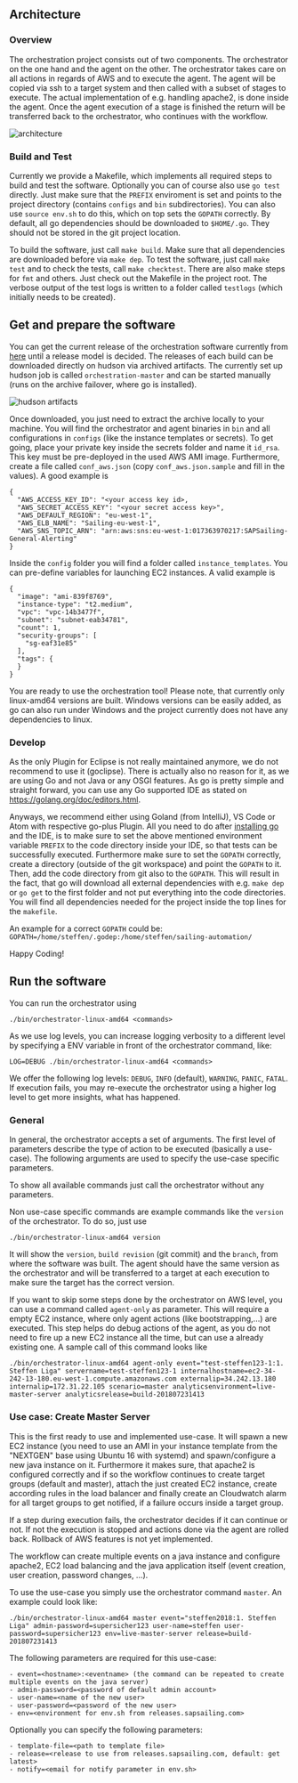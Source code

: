 ## Architecture

### Overview
The orchestration project consists out of two components. The orchestrator on the one hand and the agent on the other.
The orchestrator takes care on all actions in regards of AWS and to execute the agent. The agent will be copied via ssh to a target system and then called with a subset of stages to execute. The actual implementation of e.g. handling apache2, is done inside the agent. Once the agent execution of a stage is finished the return will be transferred back to the orchestrator, who continues with the workflow.

![architecture](https://wiki.sapsailing.com/wiki/images/orchestration/architecture.png)

### Build and Test
Currently we provide a Makefile, which implements all required steps to build and test the software. Optionally you can of course also use `go test` directly. Just make sure that the `PREFIX` enviroment is set and points to the project directory (contains `configs` and `bin` subdirectories). You can also use `source env.sh` to do this, which on top sets the `GOPATH` correctly. By default, all go dependencies should be downloaded to `$HOME/.go`. They should not be stored in the git project location.

To build the software, just call `make build`. Make sure that all dependencies are downloaded before via `make dep`. 
To test the software, just call `make test` and to check the tests, call `make checktest`. There are also make steps for `fmt` and others. Just check out the Makefile in the project root. 
The verbose output of the test logs is written to a folder called `testlogs` (which initially needs to be created).

## Get and prepare the software
You can get the current release of the orchestration software currently from [here](http://static.sapsailing.com/orchestration-0.0.1_7f7e4e40d30f21ffeb8495a370a540c23c496745.tgz) until a release model is decided. The releases of each build can be downloaded directly on hudson via archived artifacts. The currently set up hudson job is called `orchestration-master` and can be started manually (runs on the archive failover, where go is installed).

![hudson artifacts](https://wiki.sapsailing.com/wiki/images/orchestration/hudson-artifacts.png)

Once downloaded, you just need to extract the archive locally to your machine. You will find the orchestrator and agent binaries in `bin` and all configurations in `configs` (like the instance templates or secrets).
To get going, place your private key inside the secrets folder and name it `id_rsa`. This key must be pre-deployed in the used AWS AMI image. Furthermore, create a file called `conf_aws.json` (copy `conf_aws.json.sample` and fill in the values). A good example is

```
{
  "AWS_ACCESS_KEY_ID": "<your access key id>,
  "AWS_SECRET_ACCESS_KEY": "<your secret access key>",
  "AWS_DEFAULT_REGION": "eu-west-1",
  "AWS_ELB_NAME": "Sailing-eu-west-1",
  "AWS_SNS_TOPIC_ARN": "arn:aws:sns:eu-west-1:017363970217:SAPSailing-General-Alerting"
}
```

Inside the `config` folder you will find a folder called `instance_templates`. You can pre-define variables for launching EC2 instances. A valid example is

```
{
  "image": "ami-839f8769",
  "instance-type": "t2.medium",
  "vpc": "vpc-14b3477f",
  "subnet": "subnet-eab34781",
  "count": 1,
  "security-groups": [
    "sg-eaf31e85"
  ],
  "tags": {
  }
}

```

You are ready to use the orchestration tool! Please note, that currently only linux-amd64 versions are built. Windows versions can be easily added, as go can also run under Windows and the project currently does not have any dependencies to linux.

### Develop
As the only Plugin for Eclipse is not really maintained anymore, we do not recommend to use it (goclipse). There is actually also no reason for it, as we are using Go and not Java or any OSGI features.
As go is pretty simple and straight forward, you can use any Go supported IDE as stated on https://golang.org/doc/editors.html.

Anyways, we recommend either using Goland (from IntelliJ), VS Code or Atom with respective go-plus Plugin.
All you need to do after [installing go](https://golang.org/doc/install) and the IDE, is to make sure to set the above mentioned environment variable `PREFIX` to the code directory inside your IDE, so that tests can be successfully executed. Furthermore make sure to set the `GOPATH` correctly, create a directory (outside of the git workspace) and point the `GOPATH` to it. Then, add the code directory from git also to the `GOPATH`. This will result in the fact, that go will download all external dependencies with e.g. `make dep` or `go get` to the first folder and not put everything into the code directories. You will find all dependencies needed for the project inside the top lines for the `makefile`.

An example for a correct `GOPATH` could be: `GOPATH=/home/steffen/.godep:/home/steffen/sailing-automation/`

Happy Coding!

## Run the software
You can run the orchestrator using

```
./bin/orchestrator-linux-amd64 <commands>
```

As we use log levels, you can increase logging verbosity to a different level by specifying a ENV variable in front of the orchestrator command, like:

```
LOG=DEBUG ./bin/orchestrator-linux-amd64 <commands>
```
We offer the following log levels: `DEBUG`, `INFO` (default), `WARNING`, `PANIC`, `FATAL`. If execution fails, you may re-execute the orchestrator using a higher log level to get more insights, what has happened.

### General
In general, the orchestrator accepts a set of arguments. The first level of parameters describe the type of action to be executed (basically a use-case). The following arguments are used to specify the use-case specific parameters.

To show all available commands just call the orchestrator without any parameters.

Non use-case specific commands are example commands like the `version` of the orchestrator. To do so, just use 

```
./bin/orchestrator-linux-amd64 version
```

It will show the `version`, `build revision` (git commit) and the `branch`, from where the software was built. The agent should have the same version as the orchestrator and will be transferred to a target at each execution to make sure the target has the correct version.

If you want to skip some steps done by the orchestrator on AWS level, you can use a command called `agent-only` as parameter. This will require a empty EC2 instance, where only agent actions (like bootstrapping,...) are executed. This step helps do debug actions of the agent, as you do not need to fire up a new EC2 instance all the time, but can use a already existing one. A sample call of this command looks like

```
./bin/orchestrator-linux-amd64 agent-only event="test-steffen123-1:1. Steffen Liga" servername=test-steffen123-1 internalhostname=ec2-34-242-13-180.eu-west-1.compute.amazonaws.com externalip=34.242.13.180 internalip=172.31.22.105 scenario=master analyticsenvironment=live-master-server analyticsrelease=build-201807231413
```

### Use case: Create Master Server
This is the first ready to use and implemented use-case. It will spawn a new EC2 instance (you need to use an AMI in your instance template from the "NEXTGEN" base using Ubuntu 16 with systemd) and spawn/configure a new java instance on it. Furthermore it makes sure, that apache2 is configured correctly and if so the workflow continues to create target groups (default and master), attach the just created EC2 instance, create according rules in the load balancer and finally create an Cloudwatch alarm for all target groups to get notified, if a failure occurs inside a target group.

If a step during execution fails, the orchestrator decides if it can continue or not. If not the execution is stopped and actions done via the agent are rolled back. Rollback of AWS features is not yet implemented.

The workflow can create multiple events on a java instance and configure apache2, EC2 load balancing and the java application itself (event creation, user creation, password changes, ...).

To use the use-case you simply use the orchestrator command `master`. An example could look like:

```
./bin/orchestrator-linux-amd64 master event="steffen2018:1. Steffen Liga" admin-password=supersicher123 user-name=steffen user-password=supersicher123 env=live-master-server release=build-201807231413
```

The following parameters are required for this use-case:

```
- event=<hostname>:<eventname> (the command can be repeated to create multiple events on the java server)
- admin-password=<password of default admin account>
- user-name=<name of the new user>
- user-password=<password of the new user>
- env=<environment for env.sh from releases.sapsailing.com>
```

Optionally you can specify the following parameters:

```
- template-file=<path to template file>
- release=<release to use from releases.sapsailing.com, default: get latest>
- notify=<email for notify parameter in env.sh>
```
